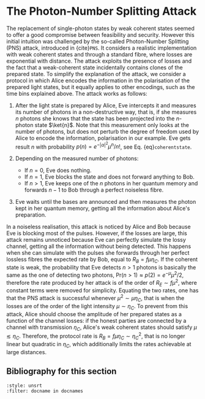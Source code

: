 # The Photon-Number Splitting Attack

The replacement of single-photon states by weak coherent states seemed to offer a good compromise between feasibility and security. However this initial intuition was challenged by the so-called Photon-Number Splitting (PNS) attack, introduced in {cite}`PNS`. It considers a realistic implementation with weak coherent states and through a standard fibre, where losses are exponential with distance. The attack exploits the presence of losses and the fact that a weak-coherent state incidentally contains clones of the prepared state. To simplify the explanation of the attack, we consider a protocol in which Alice encodes the information in the polarisation of the prepared light states, but it equally applies to other encodings, such as the time bins explained above. The attack works as follows:

1) After the light state is prepared by Alice, Eve intercepts it and measures its number of photons in a non-destructive way, that is, if she measures $n$ photons she knows that the state has been projected into the $n$-photon state $\ket{n}$. Note that this measurement only looks at the number of photons, but does not perturb the degree of freedom used by Alice to encode the information, polarisation in our example. Eve gets result $n$ with probability $p(n)=e^{-|\alpha|^2} \mu^n/n!$, see Eq. {eq}`coherentstate`.

2) Depending on the measured number of photons:
    - If $n=0$, Eve does nothing.
    - If $n=1$, Eve blocks the state and does not forward anything to Bob.
    - If $n>1$, Eve keeps one of the $n$ photons in her quantum memory and forwards $n-1$ to Bob through a perfect noiseless fibre. 

3) Eve waits until the bases are announced and then measures the photon kept in her quantum memory, getting all the information about Alice's preparation.

In a noiseless realisation, this attack is noticed by Alice and Bob because Eve is blocking most of the pulses. However, if the losses are large, this attack remains unnoticed because Eve can perfectly simulate the lossy channel, getting all the information without being detected. This happens when she can simulate with the pulses she forwards through her perfect lossless fibres the expected rate by Bob, equal to $R_B=f\mu\eta_C$. If the coherent state is weak, the probability that Eve detects $n>1$ photons is basically the same as the one of detecting two photons, $\text{Pr}(n>1)\approx p(2)=e^{-\mu}\mu^2/2$, therefore the rate produced by her attack is of the order of $R_E\sim f\mu^2$, where constant terms were removed for simplicity. Equating the two rates, one has that the PNS attack is successful whenever $\mu^2\sim \mu\eta_C$, that is when the losses are of the order of the light intensity $\mu\sim\eta_C$. To prevent from this attack, Alice should choose the amplitude of her prepared states as a function of the channel losses: if the honest parties are connected by a channel with transmission $\eta_C$, Alice's weak coherent states should satisfy $\mu\lesssim\eta_C$. Therefore, the protocol rate is $R_B=f\mu\eta_C\sim\eta_C^2$, that is no longer linear but quadratic in $\eta_C$, which additionally limits the rates achievable at large distances.

## Bibliography for this section
```{bibliography}
:style: unsrt
:filter: docname in docnames
```

